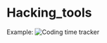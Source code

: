 # Hacking_tools
Example: ![Coding time tracker](https://github.com/PM-95025/Hacking_tools/blob/master/codeStats.svg)
